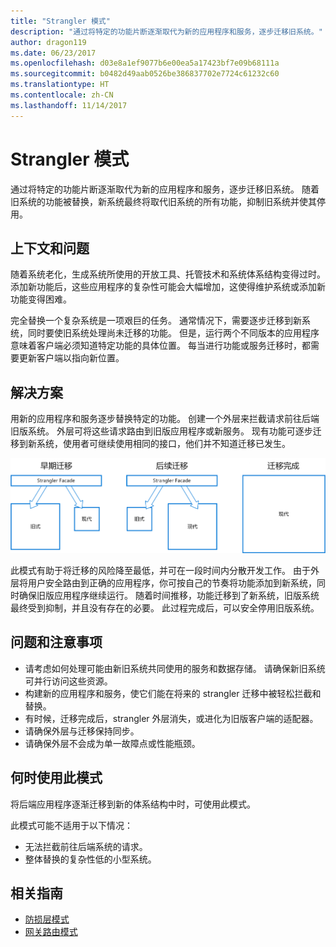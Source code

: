 ```yaml
---
title: "Strangler 模式"
description: "通过将特定的功能片断逐渐取代为新的应用程序和服务，逐步迁移旧系统。"
author: dragon119
ms.date: 06/23/2017
ms.openlocfilehash: d03e8a1ef9077b6e00ea5a17423bf7e09b68111a
ms.sourcegitcommit: b0482d49aab0526be386837702e7724c61232c60
ms.translationtype: HT
ms.contentlocale: zh-CN
ms.lasthandoff: 11/14/2017
---
```

# <a name="strangler-pattern"></a>Strangler 模式

通过将特定的功能片断逐渐取代为新的应用程序和服务，逐步迁移旧系统。 随着旧系统的功能被替换，新系统最终将取代旧系统的所有功能，抑制旧系统并使其停用。 

## <a name="context-and-problem"></a>上下文和问题

随着系统老化，生成系统所使用的开放工具、托管技术和系统体系结构变得过时。 添加新功能后，这些应用程序的复杂性可能会大幅增加，这使得维护系统或添加新功能变得困难。

完全替换一个复杂系统是一项艰巨的任务。 通常情况下，需要逐步迁移到新系统，同时要使旧系统处理尚未迁移的功能。 但是，运行两个不同版本的应用程序意味着客户端必须知道特定功能的具体位置。 每当进行功能或服务迁移时，都需要更新客户端以指向新位置。

## <a name="solution"></a>解决方案

用新的应用程序和服务逐步替换特定的功能。 创建一个外层来拦截请求前往后端旧版系统。 外层可将这些请求路由到旧版应用程序或新服务。 现有功能可逐步迁移到新系统，使用者可继续使用相同的接口，他们并不知道迁移已发生。

![](./_images/strangler.png)  

此模式有助于将迁移的风险降至最低，并可在一段时间内分散开发工作。 由于外层将用户安全路由到正确的应用程序，你可按自己的节奏将功能添加到新系统，同时确保旧版应用程序继续运行。 随着时间推移，功能迁移到了新系统，旧版系统最终受到抑制，并且没有存在的必要。 此过程完成后，可以安全停用旧版系统。

## <a name="issues-and-considerations"></a>问题和注意事项

- 请考虑如何处理可能由新旧系统共同使用的服务和数据存储。 请确保新旧系统可并行访问这些资源。
- 构建新的应用程序和服务，使它们能在将来的 strangler 迁移中被轻松拦截和替换。
- 有时候，迁移完成后，strangler 外层消失，或进化为旧版客户端的适配器。
- 请确保外层与迁移保持同步。
- 请确保外层不会成为单一故障点或性能瓶颈。

## <a name="when-to-use-this-pattern"></a>何时使用此模式

将后端应用程序逐渐迁移到新的体系结构中时，可使用此模式。

此模式可能不适用于以下情况：

- 无法拦截前往后端系统的请求。
- 整体替换的复杂性低的小型系统。

## <a name="related-guidance"></a>相关指南

- [防损层模式](./anti-corruption-layer.md)
- [网关路由模式](./gateway-routing.md)


 

